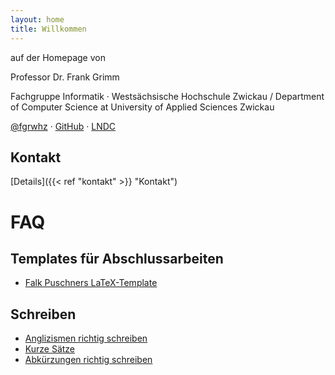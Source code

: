 ```yaml
---
layout: home
title: Willkommen
---
```


auf der Homepage von

Professor Dr. Frank Grimm

Fachgruppe Informatik &middot; Westsächsische Hochschule Zwickau / Department of Computer Science at University of Applied Sciences Zwickau

<a href="https://twitter.com/fgrwhz">@fgrwhz</a> &middot; <a href="https://github.com/fgr">GitHub</a> &middot; <a href="https://www.lndc.de">LNDC</a>

## Kontakt

[Details]({{< ref "kontakt" >}} "Kontakt")

# FAQ

## Templates für Abschlussarbeiten

- [Falk Puschners LaTeX-Template](https://github.com/flaxel/thesis_template)

## Schreiben

- [Anglizismen richtig schreiben](https://www.textskizzen.de/anglizismen-richtig-schreiben/)
- [Kurze Sätze](https://www.textskizzen.de/kurze-saetze-schreiben/)
- [Abkürzungen richtig schreiben](https://www.textskizzen.de/abkuerzungen-richtig-schreiben/)
